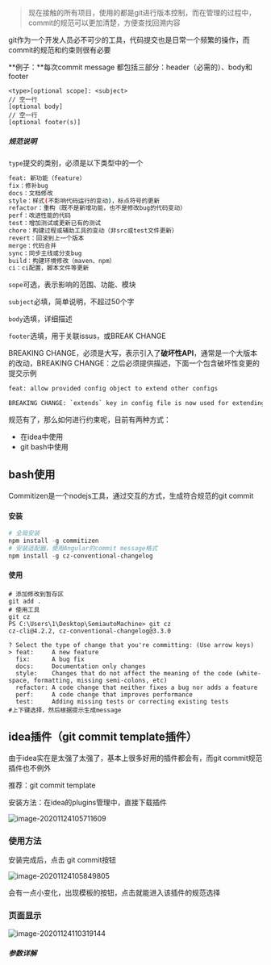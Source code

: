 > 现在接触的所有项目，使用的都是git进行版本控制，而在管理的过程中，commit的规范可以更加清楚，方便查找回溯内容

git作为一个开发人员必不可少的工具，代码提交也是日常一个频繁的操作，而commit的规范和约束则很有必要

**例子：**每次commit message 都包括三部分：header（必需的）、body和footer

```shell
<type>[optional scope]: <subject>
// 空一行
[optional body]
// 空一行
[optional footer(s)]
```

##### 规范说明

`type`提交的类别，必须是以下类型中的一个

```bash
feat: 新功能（feature）
fix：修补bug
docs：文档修改
style：样式(不影响代码运行的变动)，标点符号的更新
refactor：重构（既不是新增功能，也不是修改bug的代码变动）
perf：改进性能的代码
test：增加测试或更新已有的测试
chore：构建过程或辅助工具的变动（非src或test文件更新）
revert：回滚到上一个版本
merge：代码合并
sync：同步主线或分支bug
build：构建环境修改（maven、npm）
ci：ci配置，脚本文件等更新
```

`sope`可选，表示影响的范围、功能、模块

`subject`必填，简单说明，不超过50个字

`body`选填，详细描述

`footer`选填，用于关联issus，或BREAK CHANGE

BREAKING CHANGE，必须是大写，表示引入了**破坏性API**，通常是一个大版本的改动，BREAKING CHANGE：之后必须提供描述，下面一个包含破坏性变更的提交示例

```bash
feat: allow provided config object to extend other configs

BREAKING CHANGE: `extends` key in config file is now used for extending other config files
```

规范有了，那么如何进行约束呢，目前有两种方式：

* 在idea中使用
* git bash中使用

## bash使用

Commitizen是一个nodejs工具，通过交互的方式，生成符合规范的git commit

#### 安装

```powershell
# 全局安装
npm install -g commitizen
# 安装适配器，使用Angular的commit message格式
npm install -g cz-conventional-changelog
```

#### 使用

```shell
# 添加修改到暂存区
git add .
# 使用工具
git cz
PS C:\Users\1\Desktop\SemiautoMachine> git cz
cz-cli@4.2.2, cz-conventional-changelog@3.3.0

? Select the type of change that you're committing: (Use arrow keys)
> feat:     A new feature
  fix:      A bug fix
  docs:     Documentation only changes
  style:    Changes that do not affect the meaning of the code (white-space, formatting, missing semi-colons, etc)
  refactor: A code change that neither fixes a bug nor adds a feature
  perf:     A code change that improves performance
  test:     Adding missing tests or correcting existing tests
#上下键选择，然后根据提示生成message
```



## idea插件（git commit template插件）

由于idea实在是太强了太强了，基本上很多好用的插件都会有，而git commit规范插件也不例外

推荐：git commit template

安装方法：在idea的plugins管理中，直接下载插件

![image-20201124105711609](https://xie-cloud-oss.oss-cn-shanghai.aliyuncs.com/images/image-20201124105711609.png)

### 使用方法

安装完成后，点击 git commit按钮

![image-20201124105849805](https://xie-cloud-oss.oss-cn-shanghai.aliyuncs.com/images/image-20201124105849805.png)

会有一点小变化，出现模板的按钮，点击就能进入该插件的规范选择

### 页面显示

![image-20201124110319144](https://xie-cloud-oss.oss-cn-shanghai.aliyuncs.com/images/image-20201124110319144.png)

##### 参数详解

